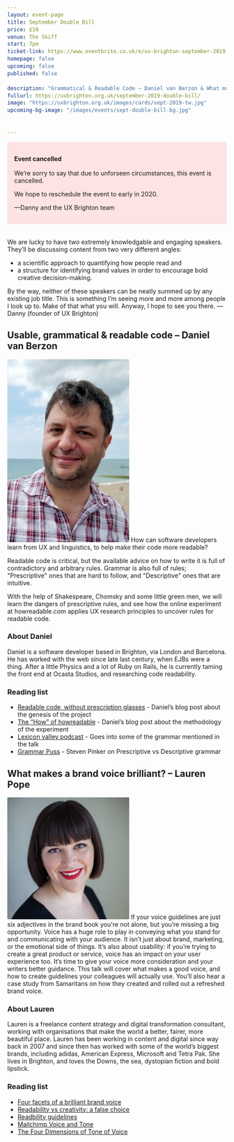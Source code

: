 ```yaml
---
layout: event-page	
title: September Double Bill
price: £10
venue: The Skiff
start: 7pm
ticket-link: https://www.eventbrite.co.uk/e/ux-brighton-september-2019-double-bill-tickets-66206211561#tickets
homepage: false
upcoming: false
published: false

description: "Grammatical & Readable Code – Daniel van Berzon & What makes a brand voice brilliant? – Lauren Pope"
fullurl: https://uxbrighton.org.uk/september-2019-double-bill/
image: "https://uxbrighton.org.uk/images/cards/sept-2019-tw.jpg"
upcoming-bg-image: "/images/events/sept-double-bill-bg.jpg"


---
```


<div style="background: rgba(255,0,0,0.1); padding: 1rem; margin-bottom: 2rem;">
 <p style="margin-bottom: 1rem;"><strong>Event cancelled</strong></p>
 <p>We’re sorry to say that due to unforseen circumstances, this event is cancelled.</p>
 <p>We hope to reschedule the event to early in 2020.</p>
 <p>—Danny and the UX Brighton team</p>
</div>

We are lucky to have two extremely knowledgable and engaging speakers. They’ll be discussing content from two very different angles:

 - a scientific approach to quantifying how people read and
 - a structure for identifying brand values in order to encourage bold creative decision-making.
 
By the way, neither of these speakers can be neatly summed up by any existing job title. This is something I’m seeing more and more among people I look up to. Make of that what you will. Anyway, I hope to see you there. —Danny (founder of UX Brighton)

## Usable, grammatical & readable code – Daniel van Berzon
<img src="/images/events/Daniel-van-Berzon.jpg" width="280" class="talk__thumb" style="border-radius: 2px;">
How can software developers learn from UX and linguistics, to help make their code more readable?

Readable code is critical, but the available advice on how to write it is full of contradictory and arbitrary rules. Grammar is also full of rules; "Prescriptive" ones that are hard to follow, and "Descriptive" ones that are intuitive.

With the help of Shakespeare, Chomsky and some little green men, we will learn the dangers of prescriptive rules, and see how the online experiment at howreadable.com applies UX research principles to uncover rules for readable code.

### About Daniel
Daniel is a software developer based in Brighton, via London and Barcelona. He has worked with the web since late last century, when EJBs were a thing. After a little Physics and a lot of Ruby on Rails, he is currently taming the front end at Ocasta Studios, and researching code readability.

### Reading list

- [Readable code, without prescription glasses](https://vanberzon.com/readable-code-prescription/) - Daniel’s blog post about the genesis of the project
- [The “How” of howreadable](https://vanberzon.com/how-readable-how/) - Daniel’s blog post about the methodology of the experiment
- [Lexicon valley podcast](https://slate.com/human-interest/2016/10/john-mcwhorter-on-the-made-up-rules-of-pronouns.html) - Goes into some of the grammar mentioned in the talk
- [Grammar Puss](https://slate.com/human-interest/2016/10/john-mcwhorter-on-the-made-up-rules-of-pronouns.html) - Steven Pinker on Prescriptive vs Descriptive grammar

## What makes a brand voice brilliant? – Lauren Pope
<img src="/images/events/Lauren-Pope.jpg" width="280" class="talk__thumb" style="border-radius: 2px;">
If your voice guidelines are just six adjectives in the brand book you're not alone, but you’re missing a big opportunity.  
Voice has a huge role to play in conveying what you stand for and communicating with your audience. It isn’t just about brand, marketing, or the emotional side of things. It’s also about usability: if you’re trying to create a great product or service, voice has an impact on your user experience too.
It’s time to give your voice more consideration and your writers better guidance. This talk will cover what makes a good voice, and how to create guidelines your colleagues will actually use. You’ll also hear a case study from Samaritans on how they created and rolled out a refreshed brand voice.

### About Lauren

Lauren is a freelance content strategy and digital transformation consultant, working with organisations that make the world a better, fairer, more beautiful place. Lauren has been working in content and digital since way back in 2007 and since then has worked with some of the world’s biggest brands, including adidas, American Express, Microsoft and Tetra Pak. She lives in Brighton, and loves the Downs, the sea, dystopian fiction and bold lipstick.


### Reading list

 - [Four facets of a brilliant brand voice](https://medium.com/@la_pope/four-facets-of-a-brilliant-brand-voice-ea7ced29e96e )
 - [Readability vs creativity: a false choice](https://uxdesign.cc/readability-vs-creativity-a-false-choice-aeab0ce5d010)
 - [Readbility guidelines](https://readabilityguidelines.myxwiki.org/xwiki/bin/view/Main/)
 - [Mailchimp Voice and Tone](https://styleguide.mailchimp.com/voice-and-tone/)
 - [The Four Dimensions of Tone of Voice](https://www.nngroup.com/articles/tone-of-voice-dimensions/)
